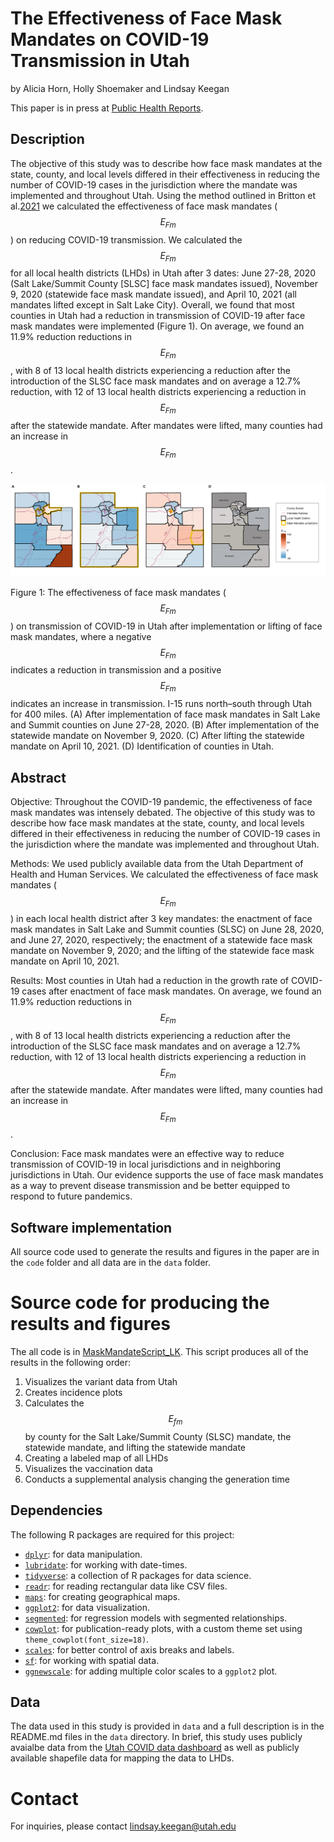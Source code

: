 # The Effectiveness of Face Mask Mandates on COVID-19 Transmission in Utah

by Alicia Horn, Holly Shoemaker and Lindsay Keegan

This paper is in press at [Public Health Reports](https://journals.sagepub.com/home/phr).

## Description
The objective of this study was to describe how face mask mandates at the state, county, and local levels differed in their effectiveness in reducing the number of COVID-19 cases in the jurisdiction where the mandate was implemented and throughout Utah. Using the method outlined in Britton et al.[2021](https://royalsocietypublishing.org/doi/full/10.1098/rspa.2021.0151) we calculated the effectiveness of face mask mandates ($$E_{Fm}$$) on reducing COVID-19 transmission. We calculated the $$E_{Fm}$$ for all local health districts (LHDs) in Utah after 3 dates: June 27-28, 2020 (Salt Lake/Summit County [SLSC] face mask mandates issued), November 9, 2020 (statewide face mask mandate issued), and April 10, 2021 (all mandates lifted except in Salt Lake City). Overall, we found that most counties in Utah had a reduction in transmission of COVID-19 after face mask mandates were implemented (Figure 1). On average, we found an 11.9% reduction reductions in $$E_{Fm}$$, with 8 of 13 local health districts experiencing a reduction after the introduction of the SLSC face mask mandates and on average a 12.7% reduction, with 12 of 13 local health districts experiencing a reduction in $$E_{Fm}$$ after the statewide mandate. After mandates were lifted, many counties had an increase in $$E_{Fm}$$.

![](figures/Figure3_MaskMdt.png)

Figure 1: The effectiveness of face mask mandates ($$E_{Fm}$$) on transmission of COVID-19 in Utah after implementation or lifting of face mask mandates, where a negative $$E_{Fm}$$ indicates a reduction in transmission and a positive $$E_{Fm}$$ indicates an increase in transmission. I-15 runs north–south through Utah for 400 miles. (A) After implementation of face mask mandates in Salt Lake and Summit counties on June 27-28, 2020. (B) After implementation of the statewide mandate on November 9, 2020. (C) After lifting the statewide mandate on April 10, 2021. (D) Identification of counties in Utah.




## Abstract
Objective: Throughout the COVID-19 pandemic, the effectiveness of face mask mandates was intensely debated. The objective of this study was to describe how face mask mandates at the state, county, and local levels differed in their effectiveness in reducing the number of COVID-19 cases in the jurisdiction where the mandate was implemented and throughout Utah.

Methods: We used publicly available data from the Utah Department of Health and Human Services. We calculated the effectiveness of face mask mandates ($$E_{Fm}$$) in each local health district after 3 key mandates: the enactment of face mask mandates in Salt Lake and Summit counties (SLSC) on June 28, 2020, and June 27, 2020, respectively; the enactment of a statewide face mask mandate on November 9, 2020; and the lifting of the statewide face mask mandate on April 10, 2021.

Results: Most counties in Utah had a reduction in the growth rate of COVID-19 cases after enactment of face mask mandates. On average, we found an 11.9% reduction reductions in $$E_{Fm}$$, with 8 of 13 local health districts experiencing a reduction after the introduction of the SLSC face mask mandates and on average a 12.7% reduction, with 12 of 13 local health districts experiencing a reduction in $$E_{Fm}$$ after the statewide mandate. After mandates were lifted, many counties had an increase in $$E_{Fm}$$.

Conclusion: Face mask mandates were an effective way to reduce transmission of COVID-19 in local jurisdictions and in neighboring jurisdictions in Utah. Our evidence supports the use of face mask mandates as a way to prevent disease transmission and be better equipped to respond to future pandemics.

## Software implementation

All source code used to generate the results and figures in the paper are in the `code` folder and all data are in the `data` folder. 

# Source code for producing the results and figures

The all code is in [MaskMandateScript_LK](MaskMandateScript_LK.R). This script produces all of the results in the following order:
1. Visualizes the variant data from Utah
2. Creates incidence plots
3. Calculates the $$E_{fm}$$ by county for the Salt Lake/Summit County (SLSC) mandate, the statewide mandate, and lifting the statewide mandate
4. Creating a labeled map of all LHDs
5. Visualizes the vaccination data
6. Conducts a supplemental analysis changing the generation time


## Dependencies

The following R packages are required for this project:

- [`dplyr`](https://cran.r-project.org/package=dplyr): for data manipulation.
- [`lubridate`](https://cran.r-project.org/package=lubridate): for working with date-times.
- [`tidyverse`](https://cran.r-project.org/package=tidyverse): a collection of R packages for data science.
- [`readr`](https://cran.r-project.org/package=readr): for reading rectangular data like CSV files.
- [`maps`](https://cran.r-project.org/package=maps): for creating geographical maps.
- [`ggplot2`](https://cran.r-project.org/package=ggplot2): for data visualization.
- [`segmented`](https://cran.r-project.org/package=segmented): for regression models with segmented relationships.
- [`cowplot`](https://cran.r-project.org/package=cowplot): for publication-ready plots, with a custom theme set using `theme_cowplot(font_size=18)`.
- [`scales`](https://cran.r-project.org/package=scales): for better control of axis breaks and labels.
- [`sf`](https://cran.r-project.org/package=sf): for working with spatial data.
- [`ggnewscale`](https://cran.r-project.org/package=ggnewscale): for adding multiple color scales to a `ggplot2` plot.

## Data

The data used in this study is provided in `data` and a full description is in the README.md files in the `data` directory. In brief, this study uses publicly avaialbe data from the [Utah COVID data dashboard](https://coronavirus-dashboard.utah.gov/overview.html) as well as publicly available shapefile data for mapping the data to LHDs. 

# Contact
For inquiries, please contact lindsay.keegan@utah.edu


